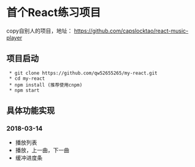 # 首个React练习项目
copy自别人的项目，地址： https://github.com/capslocktao/react-music-player

## 项目启动
```
 * git clone https://github.com/qw52655265/my-react.git
 * cd my-react
 * npm install (推荐使用cnpm)
 * npm start
```

## 具体功能实现
### 2018-03-14
 * 播放列表
 * 播放，上一曲，下一曲
 * 缓冲进度条
